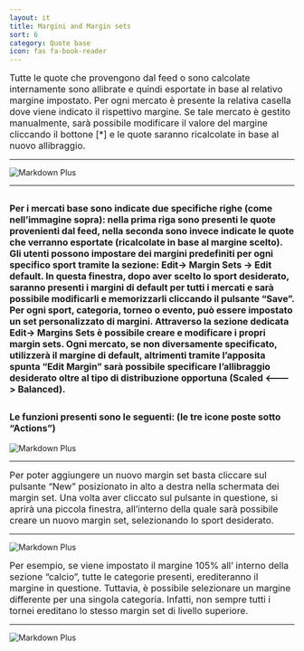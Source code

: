 ```yaml
---
layout: it
title: Margini and Margin sets
sort: 6
category: Quote base
icon: fas fa-book-reader
---
```

<p class="message">

</p>

<font size="3">Tutte le quote che provengono dal feed o sono calcolate internamente sono allibrate e quindi esportate in base al relativo margine impostato. Per ogni mercato è presente la relativa casella dove viene indicato il rispettivo margine. Se tale mercato è gestito manualmente, sarà possibile modificare il valore del margine cliccando il bottone [*] e le quote saranno ricalcolate in base al nuovo allibraggio.</font> 

 ---

![Markdown Plus](http://10.10.3.166/images/5/5e/Oam-tool-quotefeed.png)

--- 

<font size="3">Per i mercati base sono indicate due specifiche righe (come nell’immagine sopra): nella prima riga sono presenti le quote provenienti dal feed, nella seconda sono invece indicate le quote che verranno esportate (ricalcolate in base al margine scelto). 
 Gli utenti possono impostare dei margini predefiniti per ogni specifico sport tramite la sezione: Edit-> Margin Sets -> Edit default.
In questa finestra, dopo aver scelto lo sport desiderato, saranno presenti i margini di default per tutti i mercati e sarà possibile modificarli e memorizzarli cliccando il pulsante “Save”. Per ogni sport, categoria, torneo o evento, può essere impostato un set personalizzato di margini. Attraverso la sezione dedicata Edit-> Margins Sets è possibile creare e modificare i propri margin sets. Ogni mercato, se non diversamente specificato, utilizzerà il margine di default, altrimenti tramite l’apposita spunta “Edit Margin” sarà possibile specificare l’allibraggio desiderato oltre al tipo di distribuzione opportuna (Scaled <---> Balanced).</font> 
---

<font size="3">Le funzioni presenti sono le seguenti: (le tre icone poste sotto “Actions”)</font> 
--- 
![Markdown Plus](http://10.10.3.166/images/6/61/Oam-tool-margin-actions.png)

---

<font size="3">Per poter aggiungere un nuovo margin set basta cliccare sul pulsante “New” posizionato in alto a destra nella schermata dei margin set. Una volta aver cliccato sul pulsante in questione, si aprirà una piccola finestra, all’interno della quale sarà possibile creare un nuovo margin set, selezionando lo sport desiderato.</font> 

 ---
 ![Markdown Plus](http://10.10.3.166/images/0/07/Oam-tool-select-sport.png)


<font size="3">Per esempio, se viene impostato il margine 105% all’ interno della sezione “calcio”, tutte le categorie presenti, erediteranno il margine in questione. Tuttavia, è possibile selezionare un margine differente per una singola categoria. Infatti, non sempre tutti i tornei ereditano lo stesso margin set di livello superiore.</font> 

---

![Markdown Plus](http://10.10.3.166/images/a/a8/Oam-tool-margini-scaled-balanced.png)